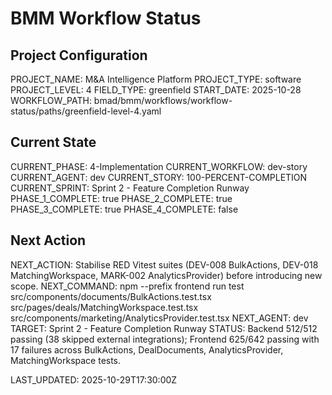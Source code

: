 # BMM Workflow Status

## Project Configuration

PROJECT_NAME: M&A Intelligence Platform
PROJECT_TYPE: software
PROJECT_LEVEL: 4
FIELD_TYPE: greenfield
START_DATE: 2025-10-28
WORKFLOW_PATH: bmad/bmm/workflows/workflow-status/paths/greenfield-level-4.yaml

## Current State

CURRENT_PHASE: 4-Implementation
CURRENT_WORKFLOW: dev-story
CURRENT_AGENT: dev
CURRENT_STORY: 100-PERCENT-COMPLETION
CURRENT_SPRINT: Sprint 2 - Feature Completion Runway
PHASE_1_COMPLETE: true
PHASE_2_COMPLETE: true
PHASE_3_COMPLETE: true
PHASE_4_COMPLETE: false

## Next Action

NEXT_ACTION: Stabilise RED Vitest suites (DEV-008 BulkActions, DEV-018 MatchingWorkspace, MARK-002 AnalyticsProvider) before introducing new scope.
NEXT_COMMAND: npm --prefix frontend run test src/components/documents/BulkActions.test.tsx src/pages/deals/MatchingWorkspace.test.tsx src/components/marketing/AnalyticsProvider.test.tsx
NEXT_AGENT: dev
TARGET: Sprint 2 - Feature Completion Runway
STATUS: Backend 512/512 passing (38 skipped external integrations); Frontend 625/642 passing with 17 failures across BulkActions, DealDocuments, AnalyticsProvider, MatchingWorkspace tests.

LAST_UPDATED: 2025-10-29T17:30:00Z
